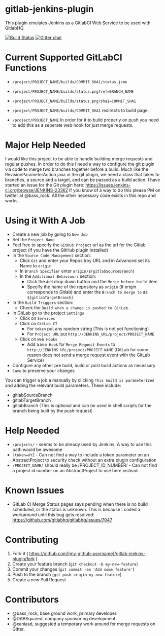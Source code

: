 gitlab-jenkins-plugin
=====================

This plugin emulates Jenkins as a GitlabCI Web Service to be used with GitlabHQ.

[![Build Status](https://travis-ci.org/DABSquared/gitlab-jenkins-plugin.svg?branch=master)](https://travis-ci.org/DABSquared/gitlab-jenkins-plugin) 
[![Gitter chat](https://badges.gitter.im/DABSquared/gitlab-jenkins-plugin.png)](https://gitter.im/DABSquared/gitlab-jenkins-plugin)


Current Supported GitLabCI Functions
=====================
* `/project/PROJECT_NAME/builds/COMMIT_SHA1/status.json`
* `/project/PROJECT_NAME/builds/status.png?ref=BRANCH_NAME`
* `/project/PROJECT_NAME/builds/status.png?sha1=COMMIT_SHA1`
* `/project/PROJECT_NAME/builds/COMMIT_SHA1` redirects to build page.


* `/project/PROJECT_NAME`    In order for it to build properly on push you need to add this as a seperate web hook for just merge requests.

Major Help Needed
=====================
I would like this project to be able to handle building merge requests and regular pushes. In order to do this I need a way to configure the git plugin via code to merge two branches together before a build. Much like the RevisionParameterAction.java in the git plugin, we need a class that takes to branches, a source and a target, and can be passed as a build action. I have started an issue for the Git plugin here: https://issues.jenkins-ci.org/browse/JENKINS-23362 If you know of a way to do this please PM on twitter at @bass_rock. All the other necessary code exists in this repo and works.

Using it With A Job
=====================
* Create a new job by going to ``New Job``
* Set the ``Project Name``
* Feel free to specify the ``GitHub Project`` url as the url for the Gitlab project (if you have the GitHub plugin installed)
* In the ``Source Code Management`` section:
    * Click ``Git`` and enter your Repositroy URL and in Advanced set its Name to ``origin``
    * In ``Branch Specifier`` enter ``origin/${gitlabSourceBranch}``
    * In the ``Additional Behaviours`` section:
        * Click the ``Add`` drop down button and the ``Merge before build`` item
        * Specify the name of the repository as ``origin`` (if origin corresponds to Gitlab) and enter the ``Branch to merge to`` as ``${gitlabTargetBranch}``
* In the ``Build Triggers`` section:
    * Check the ``Build when a change is pushed to GitLab.``
* In GitLab go to the project ``Settings``
    * Click on ``Services``
    * Click on ``GitLab CI``
        * For ``token`` put any random string (This is not yet functioning)
        * For ``Project URL`` put ``http://JENKINS_URL/project/PROJECT_NAME``
    * Click on ``Web Hooks``
        * Add a ``Web Hook`` for ``Merge Request Events`` to ``http://JENKINS_URL/project/PROJECT_NAME``  (GitLab for some reason does not send a merge request event with the GitLab Service)
* Configure any other pre build, build or post build actions as necessary
* ``Save`` to preserve your changes

You can trigger a job a manually by clicking ``This build is parameterized`` and adding the relevant build parameters.
These include:

* gitlabSourceBranch
* gitlabTargetBranch
* gitlabBranch (This is optional and can be used in shell scripts for the branch being built by the push request)


Help Needed
=====================

* `/projects/` - seems to be already used by Jenkins, A way to use this path would be awesome
* `?token=XYZ` - Can not find a way to include a token parameter on an AbstractProject to security check without an extra plugin configuration
* `/PROJECT_NAME/`  should really be /PROJECT_ID_NUMBER/ - Can not find a project id number on an AbstractProject to use here instead.


Known Issues
=====================
* GitLab CI Merge Status pages says pending when there is no build scheduled, or the status is unknown. This is because I coded a workaround until this bug gets resolved: https://github.com/gitlabhq/gitlabhq/issues/7047


Contributing
=====================

1. Fork it ( https://github.com/[my-github-username]/gitlab-jenkins-plugin/fork )
2. Create your feature branch (`git checkout -b my-new-feature`)
3. Commit your changes (`git commit -am 'Add some feature'`)
4. Push to the branch (`git push origin my-new-feature`)
5. Create a new Pull Request

Contributors
=====================

* @bass_rock, base ground work, primary developer.
* @DABSquared, company sponsoring development.
* @xaniasd, suggested a temporary work around for merge requests on Gitter.
